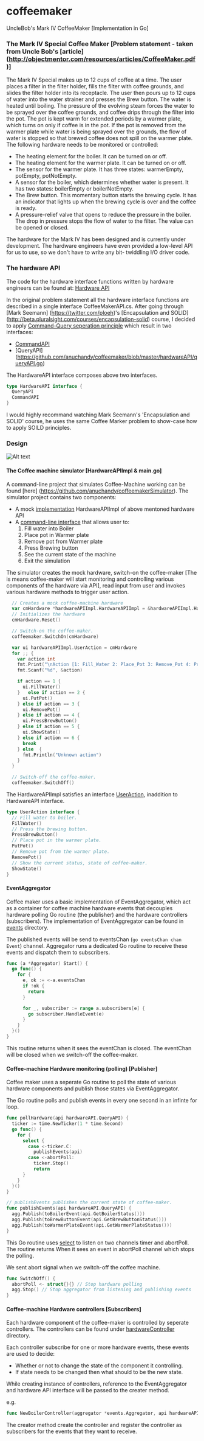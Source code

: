 # coffeemaker
UncleBob's Mark IV CoffeeMaker [Implementation in Go]

### The Mark IV Special Coffee Maker [Problem statement - taken from Uncle Bob's [article] (http://objectmentor.com/resources/articles/CoffeeMaker.pdf)]


The Mark IV Special makes up to 12 cups of coffee at a time. The user places a filter in the filter holder, fills the filter with coffee grounds, and slides the filter holder into its receptacle. The user then pours up to 12 cups of water into the water strainer and presses the Brew button. The water is heated until boiling. The pressure of the evolving steam forces the water to be sprayed over the coffee grounds, and coffee drips through the filter into the pot. The pot is kept warm for extended periods by a warmer plate, which turns on only if coffee is in the pot. If the pot is removed from the warmer plate while water is being sprayed over the grounds, the flow of water is stopped so that brewed coffee does not spill on the warmer plate. The following hardware needs to be monitored or controlled:

* The heating element for the boiler. It can be turned on or off.
* The heating element for the warmer plate. It can be turned on or off.
* The sensor for the warmer plate. It has three states: warmerEmpty, potEmpty, potNotEmpty.
* A sensor for the boiler, which determines whether water is present. It has two states: boilerEmpty or boilerNotEmpty.
* The Brew button. This momentary button starts the brewing cycle. It has an indicator that lights up when the brewing cycle is over and the coffee is ready.
* A pressure-relief valve that opens to reduce the pressure in the boiler. The drop in pressure stops the flow of water to the filter. The value can be opened or closed.

The hardware for the Mark IV has been designed and is currently under development. The hardware engineers have even provided a low-level API for us to use, so we don't have to write any bit- twiddling I/O driver code.

### The hardware API

The code for the hardware interface functions written by hardware engineers can be found at:
  [Hardware API](https://github.com/anuchandy/coffeemaker/tree/master/hardwareAPI)

In the original problem statement all the hardware interface functions are described in a single interface CoffeeMakerAPI.cs.
After going through [Mark Seemann] (https://twitter.com/ploeh)'s [Encapsulation and SOLID] (http://beta.pluralsight.com/courses/encapsulation-solid)
course, I decided to apply [Command-Query seperation principle](https://en.wikipedia.org/wiki/Command–query_separation) which result in two interfaces:
 
* [CommandAPI](https://github.com/anuchandy/coffeemaker/blob/master/hardwareAPI/commandAPI.go)
* [QueryAPI] (https://github.com/anuchandy/coffeemaker/blob/master/hardwareAPI/queryAPI.go)

The HardwareAPI interface composes above two interfaces.

```go
type HardwareAPI interface {
  QueryAPI
  CommandAPI
}
```

I would highly recommand watching Mark Seemann's 'Encapsulation and SOLID' course, he uses the same Coffee Marker problem to show-case how to apply SOILD principles.

### Design

![Alt text](/CoffeeMaker.JPG?raw=true "Coffee-Maker design")

#### The Coffee machine simulator [HardwareAPIImpl & main.go]

A command-line project that simulates Coffee-Machine working can be found [here] (https://github.com/anuchandy/coffeemakerSimulator). The simulator project contains two components:

* A mock [implementation](https://github.com/anuchandy/coffeemakerSimulator/tree/master/hardwareAPIImpl) HardwareAPIImpl of above mentoned hardware API
* A [command-line interface](https://github.com/anuchandy/coffeemakerSimulator/blob/master/main.go) that allows user to:
    1. Fill water into Boiler
    2. Place pot in Warmer plate
    3. Remove pot from Warmer plate
    4. Press Brewing button
    5. See the current state of the machine
    6. Exit the simulation

The simulator creates the mock hardware, switch-on the coffee-maker [The is means coffee-maker will start monitoring and controlling various components of the hardware via API], read input from user and invokes various hardware methods to trigger user action.

```go
  // Creates a mock coffee-machine hardware
  var cmHardware *hardwareAPIImpl.HardwareAPIImpl = &hardwareAPIImpl.HardwareAPIImpl{}
  // Initializes the hardware
  cmHardware.Reset()

  // Switch-on the coffee-maker.
  coffeemaker.SwitchOn(cmHardware)

  var ui hardwareAPIImpl.UserAction = cmHardware
  for ;; {
    var action int
    fmt.Print("\nAction [1: Fill_Water 2: Place_Pot 3: Remove_Pot 4: Press_BrewButton 5: Show_Status 6: Exit] : ")
    fmt.Scanf("%d", &action)

    if action == 1 {
      ui.FillWater()
    }	else if action == 2 {
      ui.PutPot()
    } else if action == 3 {
      ui.RemovePot()
    } else if action == 4 {
      ui.PressBrewButton()
    } else if action == 5 {
      ui.ShowState()
    } else if action == 6 {
      break
    } else  {
      fmt.Println("Unknown action")
    }
  }

  // Switch-off the coffee-maker.
  coffeemaker.SwitchOff()
```

The HardwareAPIImpl satisfies an interface [UserAction](https://github.com/anuchandy/coffeemakerSimulator/blob/master/hardwareAPIImpl/hardwareAPIlmpl.go#L13), inaddition to HardwareAPI interface.

```go
type UserAction interface {
  // Fill water to boiler.
  FillWater()
  // Press the brewing button.
  PressBrewButton()
  // Place pot in the warmer plate.
  PutPot()
  // Remove pot from the warmer plate.
  RemovePot()
  // Show the current status, state of coffee-maker.
  ShowState()
}
```

#### EventAggregator

Coffee maker uses a basic implementation of EventAggregator, which act as a container for coffee machine hardware events that decouples hardware polling Go routine (the publisher) and the hardware controllers (subscribers). The implementation of EventAggregator can be found in [events](https://github.com/anuchandy/coffeemaker/tree/master/events) directory.

The published events will be send to eventsChan (```go eventsChan chan Event```) channel. Aggregator runs a dedicated Go routine to receive these events and dispatch them to subscribers.

```go
func (a *Aggregator) Start() {
  go func() {
    for {
      e, ok := <-a.eventsChan
      if !ok {
        return
      }

      for _, subscriber := range a.subscribers[e] {
        go subscriber.HandleEvent(e)
      }
    }
  }()
}
```

This routine returns when it sees the eventChan is closed. The eventChan will be closed when we switch-off the coffee-maker.

#### Coffee-machine Hardware monitoring (polling) [Publisher]

Coffee maker uses a seperate Go routine to poll the state of various hardware components and publish those states via EventAggregator.

The Go routine polls and publish events in every one second in an infinte for loop.

```go
func pollHardware(api hardwareAPI.QueryAPI) {
  ticker := time.NewTicker(1 * time.Second)
  go func() {
    for {
      select {
        case <-ticker.C:
          publishEvents(api)
        case <-abortPoll:
          ticker.Stop()
          return
      }
    }
  }()
}

// publishEvents publishes the current state of coffee-maker.
func publishEvents(api hardwareAPI.QueryAPI) {
  agg.Publish(toBoilerEvent(api.GetBoilerStatus()))
  agg.Publish(toBrewButtonEvent(api.GetBrewButtonStatus()))
  agg.Publish(toWarmerPlateEvent(api.GetWarmerPlateStatus()))
}
```

This Go routine uses [select](https://gobyexample.com/select) to listen on two channels timer and abortPoll. The routine returns When it sees an event in abortPoll channel which stops the polling.

We sent abort signal when we switch-off the coffee machine.

```go
func SwitchOff() {
  abortPoll <- struct{}{} // Stop hardware polling
  agg.Stop() // Stop aggregator from listening and publishing events
}
```

#### Coffee-machine Hardware controllers [Subscribers]

Each hardware component of the coffee-maker is controlled by seperate controllers. The controllers can be found under [hardwareController](https://github.com/anuchandy/coffeemaker/tree/master/hardwareController) directory.

Each controller subscribe for one or more hardware events, these events are used to decide:
* Whether or not to change the state of the component it controlling.
* If state needs to be changed then what should to be the new state.

While creating instance of controllers, reference to the EventAggregator and hardware API interface will be passed to the creater method.

e.g.
```go
func NewBoilerController(aggregator *events.Aggregator, api hardwareAPI.CommandAPI) *BoilerController
```

The creator method create the controller and register the controller as subscribers for the events that they want to receive.




